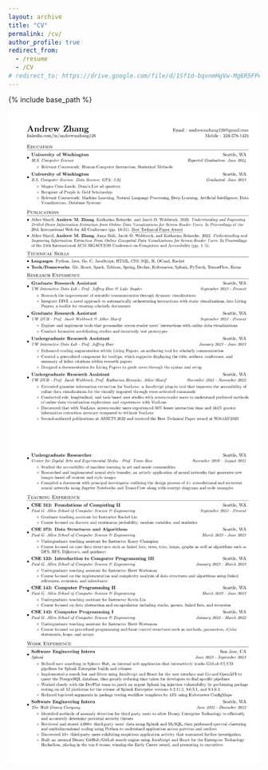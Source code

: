 ```yaml
---
layout: archive
title: "CV"
permalink: /cv/
author_profile: true
redirect_from:
  - /resume
  - /CV
# redirect_to: https://drive.google.com/file/d/1Sf1d-bqvnmHgVw-Mg6R5FPeQY7dA6Bs0/view?usp=sharing
---
```



{% include base_path %}

![cv](Andrew_Zhang_PhDResume-1.png)
![cv](Andrew_Zhang_PhDResume-2.png)

<!-- Education
======
* B.S. in Computer Science: Data Science Option, University of Washington, 2023
* M.S. in Computer Science, University of Washington, 2014 (expected) -->
<!-- * Ph.D in Version Control Theory, GitHub University, 2018 (expected) -->

<!-- Research Experience
======
* Summer 2015: Research Assistant
  * Github University
  * Duties included: Tagging issues
  * Supervisor: Professor Git

* Fall 2015: Research Assistant
  * Github University
  * Duties included: Merging pull requests
  * Supervisor: Professor Hub
  
Skills
======
* Skill 1
* Skill 2
  * Sub-skill 2.1
  * Sub-skill 2.2
  * Sub-skill 2.3
* Skill 3

Publications
======
  <ul>{% for post in site.publications %}
    {% include archive-single-cv.html %}
  {% endfor %}</ul>
  
Talks
======
  <ul>{% for post in site.talks %}
    {% include archive-single-talk-cv.html %}
  {% endfor %}</ul>
  
Teaching
======
  <ul>{% for post in site.teaching %}
    {% include archive-single-cv.html %}
  {% endfor %}</ul>
  
Service and leadership
======
* Currently signed in to 43 different slack teams -->
